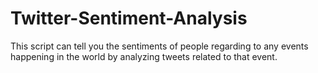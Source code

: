 # Twitter-Sentiment-Analysis
This script can tell you the sentiments of people regarding to any events happening in the world by analyzing tweets related to that event.
